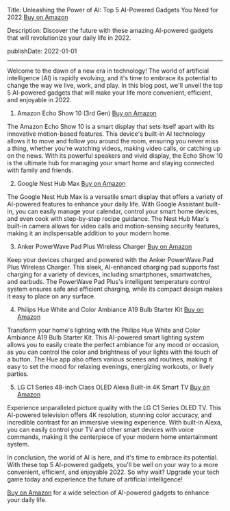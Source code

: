  Title: Unleashing the Power of AI: Top 5 AI-Powered Gadgets You Need for 2022 [Buy on Amazon](https://amzn.to/3sT5nYG)

Description: Discover the future with these amazing AI-powered gadgets that will revolutionize your daily life in 2022.

publishDate: 2022-01-01

---

Welcome to the dawn of a new era in technology! The world of artificial intelligence (AI) is rapidly evolving, and it's time to embrace its potential to change the way we live, work, and play. In this blog post, we'll unveil the top 5 AI-powered gadgets that will make your life more convenient, efficient, and enjoyable in 2022.

1. Amazon Echo Show 10 (3rd Gen) [Buy on Amazon](https://amzn.to/3sT5nYG)

The Amazon Echo Show 10 is a smart display that sets itself apart with its innovative motion-based features. This device's built-in AI technology allows it to move and follow you around the room, ensuring you never miss a thing, whether you're watching videos, making video calls, or catching up on the news. With its powerful speakers and vivid display, the Echo Show 10 is the ultimate hub for managing your smart home and staying connected with family and friends.

2. Google Nest Hub Max [Buy on Amazon](https://amzn.to/3sT5nYG)

The Google Nest Hub Max is a versatile smart display that offers a variety of AI-powered features to enhance your daily life. With Google Assistant built-in, you can easily manage your calendar, control your smart home devices, and even cook with step-by-step recipe guidance. The Nest Hub Max's built-in camera allows for video calls and motion-sensing security features, making it an indispensable addition to your modern home.

3. Anker PowerWave Pad Plus Wireless Charger [Buy on Amazon](https://amzn.to/3sT5nYG)

Keep your devices charged and powered with the Anker PowerWave Pad Plus Wireless Charger. This sleek, AI-enhanced charging pad supports fast charging for a variety of devices, including smartphones, smartwatches, and earbuds. The PowerWave Pad Plus's intelligent temperature control system ensures safe and efficient charging, while its compact design makes it easy to place on any surface.

4. Philips Hue White and Color Ambiance A19 Bulb Starter Kit [Buy on Amazon](https://amzn.to/3sT5nYG)

Transform your home's lighting with the Philips Hue White and Color Ambiance A19 Bulb Starter Kit. This AI-powered smart lighting system allows you to easily create the perfect ambiance for any mood or occasion, as you can control the color and brightness of your lights with the touch of a button. The Hue app also offers various scenes and routines, making it easy to set the mood for relaxing evenings, energizing workouts, or lively parties.

5. LG C1 Series 48-inch Class OLED Alexa Built-in 4K Smart TV [Buy on Amazon](https://amzn.to/3sT5nYG)

Experience unparalleled picture quality with the LG C1 Series OLED TV. This AI-powered television offers 4K resolution, stunning color accuracy, and incredible contrast for an immersive viewing experience. With built-in Alexa, you can easily control your TV and other smart devices with voice commands, making it the centerpiece of your modern home entertainment system.

In conclusion, the world of AI is here, and it's time to embrace its potential. With these top 5 AI-powered gadgets, you'll be well on your way to a more convenient, efficient, and enjoyable 2022. So why wait? Upgrade your tech game today and experience the future of artificial intelligence!

[Buy on Amazon](https://amzn.to/3sT5nYG) for a wide selection of AI-powered gadgets to enhance your daily life.